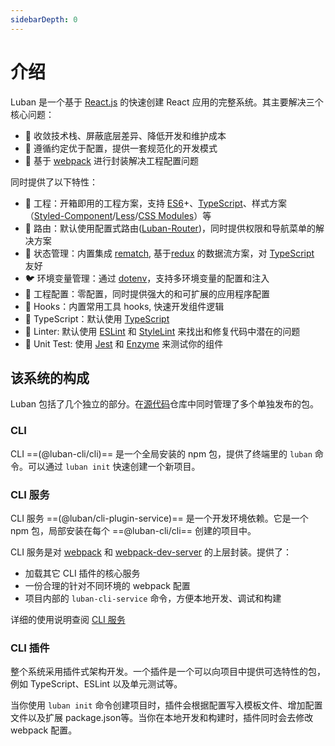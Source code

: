 ```yaml
---
sidebarDepth: 0
---
```


# 介绍

Luban 是一个基于 [React.js](https://reactjs.org/) 的快速创建 React 应用的完整系统。其主要解决三个核心问题：

- 🧲 收敛技术栈、屏蔽底层差异、降低开发和维护成本
- 📏 遵循约定优于配置，提供⼀套规范化的开发模式
- 🔩 基于 [webpack](https://webpack.js.org/) 进⾏封装解决⼯程配置问题

同时提供了以下特性：

- 🐒 工程：开箱即用的工程方案，支持 [ES6](http://www.ecma-international.org/ecma-262/6.0/index.html)+、[TypeScript](http://www.typescriptlang.org)、样式方案（[Styled-Component](https://styled-components.com/)/[Less](http://lesscss.org)/[CSS Modules](https://github.com/css-modules/css-modules)）等
- 🦊 路由：默认使用配置式路由([Luban-Router](https://github.com/leapFE/luban-router#readme))，同时提供权限和导航菜单的解决方案
- 🐯 状态管理：内置集成 [rematch](https://rematch.github.io/rematch/), 基于[redux](https://redux.js.org/) 的数据流方案，对 [TypeScript](http://www.typescriptlang.org) 友好
- 🐦 环境变量管理：通过 [dotenv](https://github.com/motdotla/dotenv)，支持多环境变量的配置和注入
- 🦁 工程配置：零配置，同时提供强大的和可扩展的应用程序配置
- 🐴 Hooks：内置常用工具 hooks, 快速开发组件逻辑
- 🐘 TypeScript：默认使用 [TypeScript](http://www.typescriptlang.org)
- 🦁 Linter: 默认使用 [ESLint](https://eslint.org/) 和 [StyleLint](https://stylelint.io/) 来找出和修复代码中潜在的问题
- 🐅 Unit Test: 使用 [Jest](https://jestjs.io/) 和 [Enzyme](https://enzymejs.github.io/enzyme/) 来测试你的组件

## 该系统的构成

Luban 包括了几个独立的部分。在[源代码](https://github.com/leapFE/luban)仓库中同时管理了多个单独发布的包。

### CLI

CLI ==(@luban-cli/cli)== 是一个全局安装的 npm 包，提供了终端里的 `luban` 命令。可以通过 `luban init` 快速创建一个新项目。

### CLI 服务

CLI 服务 ==(@luban/cli-plugin-service)== 是一个开发环境依赖。它是一个 npm 包，局部安装在每个
==@luban-cli/cli== 创建的项目中。

CLI 服务是对 [webpack](http://webpack.js.org/) 和
[webpack-dev-server](https://github.com/webpack/webpack-dev-server) 的上层封装。提供了：

- 加载其它 CLI 插件的核心服务
- 一份合理的针对不同环境的 webpack 配置
- 项目内部的 `luban-cli-service` 命令，方便本地开发、调试和构建

详细的使用说明查阅 [CLI 服务](./cli-service.md)

### CLI 插件

整个系统采用插件式架构开发。一个插件是一个可以向项目中提供可选特性的包，例如 TypeScript、ESLint 以及单元测试等。

当你使用 `luban init` 命令创建项目时，插件会根据配置写入模板文件、增加配置文件以及扩展 package.json等。当你在本地开发和构建时，插件同时会去修改 webpack 配置。
